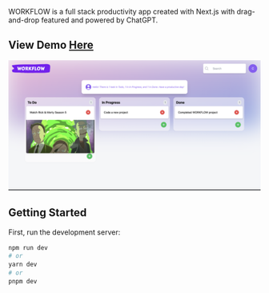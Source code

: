 WORKFLOW is a full stack productivity app created with Next.js with drag-and-drop featured and powered by ChatGPT.

## View Demo [Here](https://workflow-v1.vercel.app/)

![alt text](/public/demo3.png)

## Getting Started

First, run the development server:

```bash
npm run dev
# or
yarn dev
# or
pnpm dev
```
